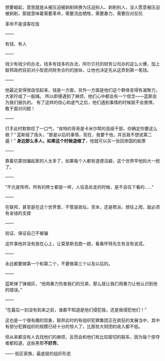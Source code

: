 想要崛起，意思就是从被压迫被剥削转换为压迫别人、剥削别人，没人愿意被压迫被剥削，那就意味着需要革命，需要流血牺牲，需要暴力，需要应对反抗

革命不是请客吃饭

——

有钱、有人

——

钱少有钱少的办法，钱多有钱多的办法，阿尔贝托的财务公司办的这么火爆，加上联邦政府目前对小型民间财务合约的放纵，让他也决定先从这弄到第一笔钱。

——

他最近变得很自信起来，钱是一方面，另外一方面是他们这个群体变得有凝聚力，大家拧成了一股绳。
所以即便遇到了麻烦，他们心中都会有一个信念——蓝斯会为我们报仇的。
有了这样的信心和底气之后，他们遇到事情的时候就不会畏惧，敢于面对问题！

——

打手此时默默叹了一口气，“肯特的哥哥是卡米尔帮的高级干部，你确定你要这么做？”
蓝斯摇了摇头，“那是以后的事情，现在，我要干他，并且我不想说第二遍！”
**身边那么多人，如果这个时候退缩了**，他就可以买一张回帝国的船票

——

靠着坑蒙拐骗起家的人太多了，如果每个人都有道德洁癖，这个世界早他妈大一统了。

——

“不光是阵师，所有的修士都是一样，人往高处走的时候，是不会往下看的……”

——

在联邦，甚至是在这个世界里，不管是政坛，资本，还是帮派，想往上爬，就必须有金钱的支撑

——

验证、保证自己不被骗

这件事他并没有放在心上，让莫里斯去跑一趟，看看怀特先生有没有说谎。

——

永远都要做第一个和第二个，不要做第三个以及以后的。

——

蓝斯弹了弹烟灰，“他用暴力伤害我们的兄弟，那么就让我们用暴力让他认识到他的错误。”

——

“在最后一刻没有到来之前，谁都不知道是他们侵犯我，还是我侵犯他们！”

这也是一个很有趣的现象，联邦此时的有组织犯罪集团正在疯狂的发展当中，其中有部分犯罪组织的规模已经十分的惊人了，比那些大财团的收入都不低。

但从来都没有人去找他们的麻烦，反而会和他们有比较密切的联系，因为每个掠夺者都知道，这些黑帮**不好弄**。

——
街区家族，最底层的组织形态

